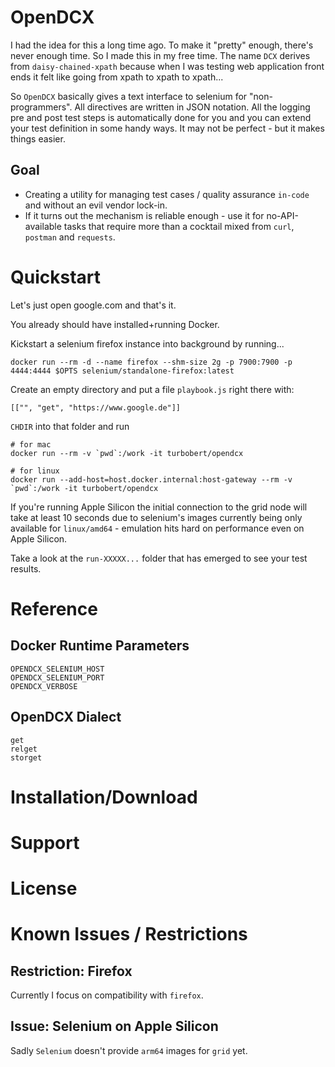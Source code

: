 # OpenDCX

I had the idea for this a long time ago. To make it "pretty" enough, there's never enough time. So I made this in my free time. The name `DCX` derives from `daisy-chained-xpath` because when I was testing web application front ends it felt like going from xpath to xpath to xpath...

So `OpenDCX` basically gives a text interface to selenium for "non-programmers". All directives are written in JSON notation. All the logging pre and post test steps is automatically done for you and you can extend your test definition in some handy ways. It may not be perfect - but it makes things easier.


## Goal

* Creating a utility for managing test cases / quality assurance `in-code` and without an evil vendor lock-in.
* If it turns out the mechanism is reliable enough - use it for no-API-available tasks that require more than a cocktail mixed from `curl`, `postman` and `requests`.


# Quickstart

Let's just open google.com and that's it.

You already should have installed+running Docker.

Kickstart a selenium firefox instance into background by running...

    docker run --rm -d --name firefox --shm-size 2g -p 7900:7900 -p 4444:4444 $OPTS selenium/standalone-firefox:latest

Create an empty directory and put a file `playbook.js` right there with:

    [["", "get", "https://www.google.de"]]

`CHDIR` into that folder and run

    # for mac
    docker run --rm -v `pwd`:/work -it turbobert/opendcx
    
    # for linux
    docker run --add-host=host.docker.internal:host-gateway --rm -v `pwd`:/work -it turbobert/opendcx

If you're running Apple Silicon the initial connection to the grid node will take at least 10 seconds due to selenium's images currently being only available for `linux/amd64` - emulation hits hard on performance even on Apple Silicon.

Take a look at the `run-XXXXX...` folder that has emerged to see your test results.

# Reference

## Docker Runtime Parameters

    OPENDCX_SELENIUM_HOST
    OPENDCX_SELENIUM_PORT
    OPENDCX_VERBOSE

## OpenDCX Dialect

    get
    relget
    storget

# Installation/Download

# Support

# License

# Known Issues / Restrictions

## Restriction: Firefox

Currently I focus on compatibility with `firefox`.

## Issue: Selenium on Apple Silicon

Sadly `Selenium` doesn't provide `arm64` images for `grid` yet.
